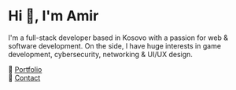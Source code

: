 <h1>Hi 👋, I'm Amir</h1>
<p>I'm a full-stack developer based in Kosovo with a passion for web & software development. On the side, I have huge interests in game development, cybersecurity, networking & UI/UX design.</p>

🎫 [Portfolio](https://amiraliu.vercel.app)<br>
📧 [Contact](mailto:aaliu272@gmail.com)<br>
